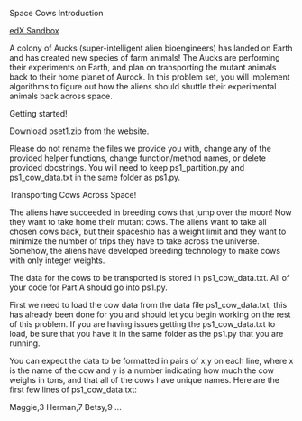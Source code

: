 Space Cows Introduction

[edX Sandbox](https://courses.edx.org/courses/course-v1:MITx+6.00.2x+3T2018a/courseware/d5d822451677476fbfb0a0f9a14e0501/dd590b97900b4119aa00d2c79cdda2fb/1?activate_block_id=block-v1%3AMITx%2B6.00.2x%2B3T2018a%2Btype%40vertical%2Bblock%40cb81baffda424bb4abd3de0d4bbed1f1)

A colony of Aucks (super-intelligent alien bioengineers) has landed on Earth and has created new species of farm animals! The Aucks are performing their experiments on Earth, and plan on transporting the mutant animals back to their home planet of Aurock. In this problem set, you will implement algorithms to figure out how the aliens should shuttle their experimental animals back across space.

Getting started!

Download pset1.zip from the website.

Please do not rename the files we provide you with, change any of the provided helper functions, change function/method names, or delete provided docstrings. You will need to keep ps1_partition.py and ps1_cow_data.txt in the same folder as ps1.py.

Transporting Cows Across Space!

The aliens have succeeded in breeding cows that jump over the moon! Now they want to take home their mutant cows. The aliens want to take all chosen cows back, but their spaceship has a weight limit and they want to minimize the number of trips they have to take across the universe. Somehow, the aliens have developed breeding technology to make cows with only integer weights.

The data for the cows to be transported is stored in ps1_cow_data.txt. All of your code for Part A should go into ps1.py.

First we need to load the cow data from the data file ps1_cow_data.txt, this has already been done for you and should let you begin working on the rest of this problem. If you are having issues getting the ps1_cow_data.txt to load, be sure that you have it in the same folder as the ps1.py that you are running.

You can expect the data to be formatted in pairs of x,y on each line, where x is the name of the cow and y is a number indicating how much the cow weighs in tons, and that all of the cows have unique names. Here are the first few lines of ps1_cow_data.txt:

Maggie,3
Herman,7
Betsy,9
...
